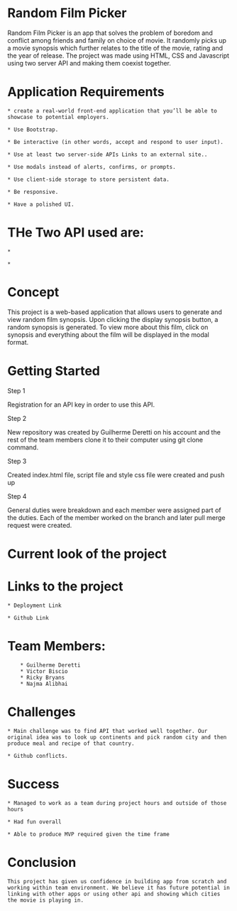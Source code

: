 # Random Film Picker

Random Film Picker is an app that solves the problem of boredom and conflict among friends and family on choice of movie. It randomly picks up a movie synopsis which further relates to the title of the movie, rating and the year of release.
The project was made using HTML, CSS and Javascript using two server API and making them coexist together. 

# Application Requirements

    * create a real-world front-end application that you’ll be able to showcase to potential employers. 

    * Use Bootstrap.

    * Be interactive (in other words, accept and respond to user input).

    * Use at least two server-side APIs Links to an external site..

    * Use modals instead of alerts, confirms, or prompts.

    * Use client-side storage to store persistent data.

    * Be responsive.

    * Have a polished UI.

# THe Two API used are:

    *

    *

# Concept
This project is a web-based application that allows users to generate and view random film synopsis. Upon clicking the display synopsis button, a random synopsis is generated. To view more about this film, click on synopsis and everything about the film will be displayed in the modal format.

 # Getting Started

Step 1

Registration for an API key in order to use this API.

Step 2

New repository was created by Guilherme Deretti on his account and the rest of the team members clone it to their computer using git clone command.

Step 3

Created index.html file, script file and style css file were created and push up

Step 4

General duties were breakdown and each member were assigned part of the duties. Each of the member worked on the branch and later pull merge request were created. 


# Current look of the project


# Links to the project

    * Deployment Link

    * Github Link


# Team Members:

        * Guilherme Deretti
        * Victor Biscio
        * Ricky Bryans
        * Najma Alibhai

# Challenges

    * Main challenge was to find API that worked well together. Our original idea was to look up continents and pick random city and then produce meal and recipe of that country.

    * Github conflicts.

# Success

    * Managed to work as a team during project hours and outside of those hours

    * Had fun overall

    * Able to produce MVP required given the time frame

# Conclusion

    This project has given us confidence in building app from scratch and working within team environment. We believe it has future potential in linking with other apps or using other api and showing which cities the movie is playing in. 
    

